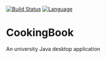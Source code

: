 [![Build Status](https://travis-ci.com/aarshinkov/CookingBook.svg?branch=master)](https://travis-ci.com/aarshinkov/CookingBook)
[![Language](http://img.shields.io/badge/language-java-brightgreen.svg)](https://www.java.com/)

# CookingBook
An university Java desktop application
